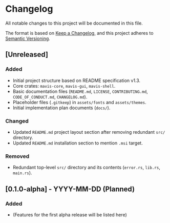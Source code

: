 # Changelog

All notable changes to this project will be documented in this file.

The format is based on [Keep a Changelog](https://keepachangelog.com/en/1.0.0/),
and this project adheres to [Semantic Versioning](https://semver.org/spec/v2.0.0.html).

## [Unreleased]

### Added
- Initial project structure based on README specification v1.3.
- Core crates: `mavis-core`, `mavis-gui`, `mavis-shell`.
- Basic documentation files (`README.md`, `LICENSE`, `CONTRIBUTING.md`, `CODE_OF_CONDUCT.md`, `CHANGELOG.md`).
- Placeholder files (`.gitkeep`) in `assets/fonts` and `assets/themes`.
- Initial implementation plan documents (`docs/`).

### Changed
- Updated `README.md` project layout section after removing redundant `src/` directory.
- Updated `README.md` installation section to mention `.msi` target.

### Removed
- Redundant top-level `src/` directory and its contents (`error.rs`, `lib.rs`, `main.rs`).

## [0.1.0-alpha] - YYYY-MM-DD (Planned)

### Added
- (Features for the first alpha release will be listed here)